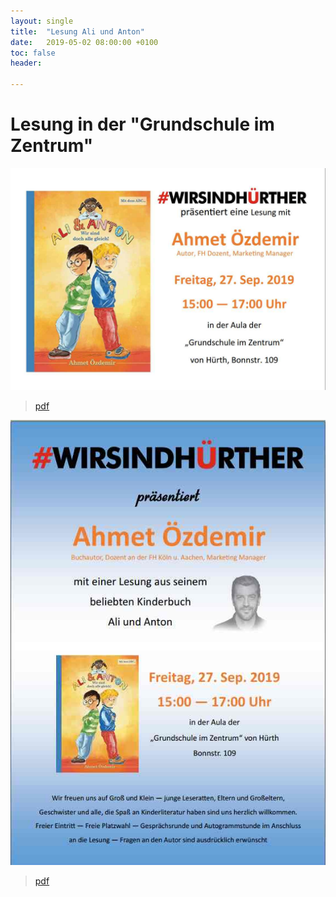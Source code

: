```yaml
---
layout: single
title:  "Lesung Ali und Anton"
date:   2019-05-02 08:00:00 +0100
toc: false
header:

---
```


# Lesung in der "Grundschule im Zentrum"

![Ali und Anton, Handzettel](/assets/images/2019-08-19-AliAnton.jpg)

> [pdf](/assets/images/Handzettel-einzeln.pdf)

![Ali und Anton, Plakat](/assets/images/2019-08-19-AliAntonPlakat.jpg)

> [pdf](/assets/images/Plakatentwurf.pdf)
